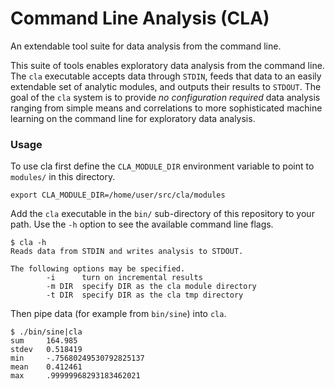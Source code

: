 Command Line Analysis (CLA)
===========================

An extendable tool suite for data analysis from the command line.

This suite of tools enables exploratory data analysis from the command
line.  The `cla` executable accepts data through `STDIN`, feeds that
data to an easily extendable set of analytic modules, and outputs
their results to `STDOUT`.  The goal of the `cla` system is to provide
*no configuration required* data analysis ranging from simple means
and correlations to more sophisticated machine learning on the command
line for exploratory data analysis.

### Usage

To use cla first define the `CLA_MODULE_DIR` environment variable to
point to `modules/` in this directory.

    export CLA_MODULE_DIR=/home/user/src/cla/modules

Add the `cla` executable in the `bin/` sub-directory of this
repository to your path.  Use the `-h` option to see the available
command line flags.

    $ cla -h
    Reads data from STDIN and writes analysis to STDOUT.

    The following options may be specified.
            -i      turn on incremental results
            -m DIR  specify DIR as the cla module directory
            -t DIR  specify DIR as the cla tmp directory

Then pipe data (for example from `bin/sine`) into `cla`.

    $ ./bin/sine|cla 
    sum     164.985
    stdev   0.518419
    min     -.75680249530792825137
    mean    0.412461
    max     .99999968293183462021
